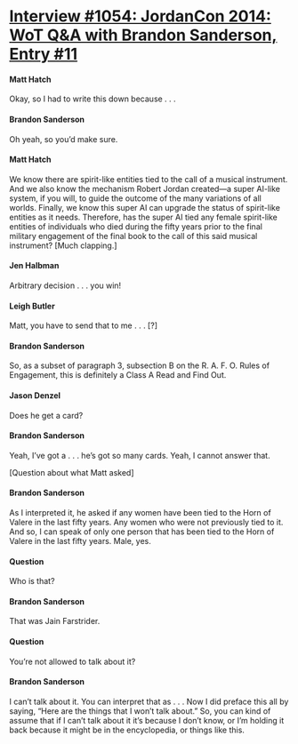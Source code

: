 # [Interview #1054: JordanCon 2014: WoT Q&A with Brandon Sanderson, Entry #11](https://www.theoryland.com/intvmain.php?i=1054#11)

#### Matt Hatch

Okay, so I had to write this down because . . .

#### Brandon Sanderson

Oh yeah, so you’d make sure.

#### Matt Hatch

We know there are spirit-like entities tied to the call of a musical instrument. And we also know the mechanism Robert Jordan created—a super AI-like system, if you will, to guide the outcome of the many variations of all worlds. Finally, we know this super AI can upgrade the status of spirit-like entities as it needs. Therefore, has the super AI tied any female spirit-like entities of individuals who died during the fifty years prior to the final military engagement of the final book to the call of this said musical instrument? [Much clapping.]

#### Jen Halbman

Arbitrary decision . . . you win!

#### Leigh Butler

Matt, you have to send that to me . . . [?]

#### Brandon Sanderson

So, as a subset of paragraph 3, subsection B on the R. A. F. O. Rules of Engagement, this is definitely a Class A Read and Find Out.

#### Jason Denzel

Does he get a card?

#### Brandon Sanderson

Yeah, I’ve got a . . . he’s got so many cards. Yeah, I cannot answer that.

[Question about what Matt asked]

#### Brandon Sanderson

As I interpreted it, he asked if any women have been tied to the Horn of Valere in the last fifty years. Any women who were not previously tied to it. And so, I can speak of only one person that has been tied to the Horn of Valere in the last fifty years. Male, yes.

#### Question

Who is that?

#### Brandon Sanderson

That was Jain Farstrider.

#### Question

You’re not allowed to talk about it?

#### Brandon Sanderson

I can’t talk about it. You can interpret that as . . . Now I did preface this all by saying, “Here are the things that I won’t talk about.” So, you can kind of assume that if I can’t talk about it it’s because I don’t know, or I’m holding it back because it might be in the encyclopedia, or things like this.

